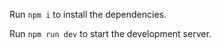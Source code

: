 

  Run `npm i` to install the dependencies.

  Run `npm run dev` to start the development server.
  